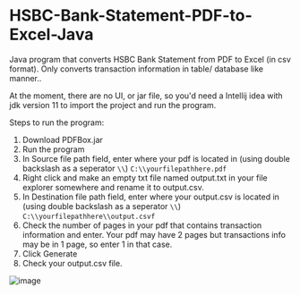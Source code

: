 # HSBC-Bank-Statement-PDF-to-Excel-Java
Java program that converts HSBC Bank Statement from PDF to Excel (in csv format). Only converts transaction information in table/ database like manner..

At the moment, there are no UI, or jar file, so you'd need a Intellij idea with jdk version 11 to import the project and run the program.

Steps to run the program:
1. Download PDFBox.jar
2. Run the program
3. In Source file path field, enter where your pdf is located in (using double backslash as a seperator `\\`) `C:\\yourfilepathhere.pdf`
4. Right click and make an empty txt file named output.txt in your file explorer somewhere and rename it to output.csv.
5. In Destination file path field, enter where your output.csv is located in (using double backslash as a seperator `\\`) `C:\\yourfilepathhere\\output.csvf`
6. Check the number of pages in your pdf that contains transaction information and enter. Your pdf may have 2 pages but transactions info may be in 1 page, so enter 1 in that case.
7. Click Generate
8. Check your output.csv file. 

![image](![image](files/Users/jzhang/Desktop/Isolated.png))
